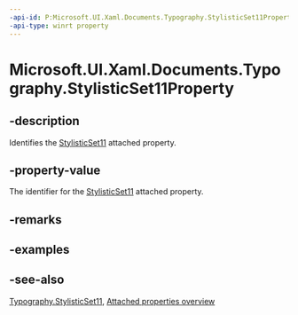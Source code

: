 ```yaml
---
-api-id: P:Microsoft.UI.Xaml.Documents.Typography.StylisticSet11Property
-api-type: winrt property
---
```


<!-- Property syntax
public Windows.UI.Xaml.DependencyProperty StylisticSet11Property { get; }
-->

# Microsoft.UI.Xaml.Documents.Typography.StylisticSet11Property

## -description
Identifies the [StylisticSet11](typography_stylisticset11.md) attached property.

## -property-value
The identifier for the [StylisticSet11](typography_stylisticset11.md) attached property.

## -remarks

## -examples

## -see-also

[Typography.StylisticSet11](typography_stylisticset11.md), [Attached properties overview](/windows/uwp/xaml-platform/attached-properties-overview)
